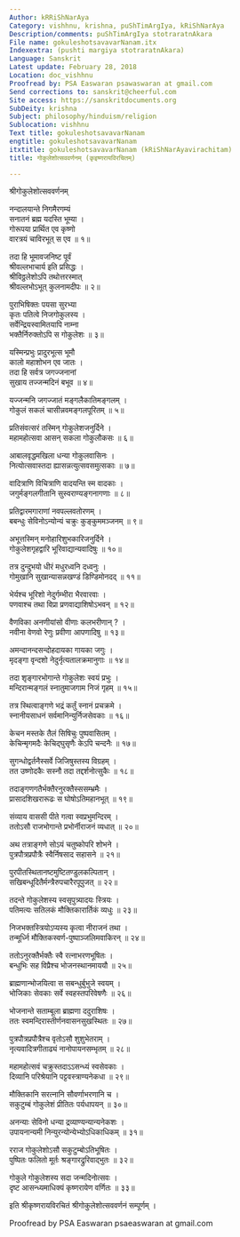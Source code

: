 ```yaml
---
Author: kRRiShNarAya
Category: vishhnu, krishna, puShTimArgIya, kRiShNarAya
Description/comments: puShTimArgIya stotraratnAkara
File name: gokuleshotsavavarNanam.itx
Indexextra: (pushti margiya stotraratnAkara)
Language: Sanskrit
Latest update: February 28, 2018
Location: doc_vishhnu
Proofread by: PSA Easwaran psawaswaran at gmail.com
Send corrections to: sanskrit@cheerful.com
Site access: https://sanskritdocuments.org
SubDeity: krishna
Subject: philosophy/hinduism/religion
Sublocation: vishhnu
Text title: gokuleshotsavavarNanam
engtitle: gokuleshotsavavarNanam
itxtitle: gokuleshotsavavarNanam (kRiShNarAyavirachitam)
title: गोकुलेशोत्सववर्णनम् (कृइष्णरायविरचितम्)

---
```

  
 श्रीगोकुलेशोत्सववर्णनम्   
  
नन्दालयान्ते निगमैरगम्यं  
सनातनं ब्रह्म यदस्ति भूम्या ।  
गोरूपया प्रार्थित एव कृष्णो  
वारत्रयं चाविरभूत् स एव ॥ १॥  
  
तदा हि भूमावजनिष्ट पूर्वं  
श्रीवल्लभाचार्य इति प्रसिद्धः ।  
श्रीविठ्ठलेशोऽपि तथोत्तरस्मात्  
श्रीवल्लभोऽभूत् कुलनामदीपः ॥ २॥  
  
पुराभिषिक्तः पयसा सुरभ्या  
कृतः पतित्वे निजगोकुलस्य ।  
सर्वेन्द्रियस्वामितयापि नाम्ना  
भक्तैर्निरुक्तोऽपि स गोकुलेशः ॥ ३॥  
  
यस्मिन्प्रभुः प्रादुरभूत्स भूमौ  
कालो महाशोभन एव जातः ।  
तदा हि सर्वत्र जगज्जनानां  
सुखाय तज्जन्मदिनं बभूव ॥ ४॥  
  
यज्जन्मनि जगज्जातं मङ्गलैकातिमङ्गलम् ।  
गोकुलं सकलं चासीन्नवमङ्गलपूरितम् ॥ ५॥  
  
प्रतिसंवत्सरं तस्मिन् गोकुलेशजनुर्दिने ।  
महामहोत्सवा आसन् सकला गोकुलौकसः ॥ ६॥  
  
आबालवृद्धमखिला धन्या गोकुलवासिनः ।  
नित्योत्सवास्तदा ह्यासन्नत्युत्सवसमुत्सकाः ॥ ७॥  
  
वादित्राणि विचित्राणि वादयन्ति स्म वादकाः ।  
जगुर्मङ्गलगीतानि सुस्वराण्यङ्गनागणाः ॥ ८॥  
  
प्रतिद्वारमगाराणां नवपल्लवतोरणम् ।  
बबन्धुः सेविनोऽन्योन्यं चक्रुः कुङ्कुममञ्जनम् ॥ ९॥  
  
अभूत्तस्मिन् मनोहारिशुभकारिजनुर्दिने ।  
गोकुलेशगृहद्वारि भूरिवाद्यान्यवादिषुः ॥ १०॥  
  
तत्र दुन्दुभयो धीरं मधुरध्वनि दध्वनुः ।  
गोमुखानि सुखान्यासन्नखण्डं डिण्डिमोनदद् ॥ ११॥  
  
भेर्यश्च भूरिशो नेदुर्गम्भीरा भैरवारवाः ।  
पणवाश्च तथा विप्रा प्रणवाद्याशिषोऽभवन् ॥ १२॥  
  
वैणविका अनणीयांसो वीणाः कलभरीणान् ? ।  
नवीना वेणवो रेणुः प्रवीणा आपणादिषु ॥ १३॥  
  
अमन्दानन्दसन्दोहदायका गायका जगुः ।  
मृदङ्गा वृन्दशो नेदुर्नृत्यतालक्रमानुगाः ॥ १४॥  
  
तदा शृङ्गारभोगान्ते गोकुलेशः स्वयं प्रभुः ।  
मन्दिरान्मङ्गलं स्नातुमाजगाम निजं गृहम् ॥ १५॥  
  
तत्र स्थित्वाङ्गणे भद्रं कर्तुं स्नानं प्रचक्रमे ।  
स्नानीयसाधनं सर्वमानिन्युर्निजसेवकाः ॥ १६॥  
  
केचन मस्तके तैलं सिषिचुः पुष्पवासितम् ।  
केचिन्मृगमदैः केचिद्घुसृणैः केऽपि चन्दनैः ॥ १७॥  
  
सुगन्धोद्वर्तनैस्सर्वे जिजिषुस्तस्य विग्रहम् ।  
तत उष्णोदकैः सस्नौ तदा तद्दर्शनोत्सुकैः ॥ १८॥  
  
तदाङ्गणगतैर्भक्तैरनुरक्तैस्ससम्भ्रमैः ।  
प्रासादशिखरारूढः स घोषोऽतिमहानभूत् ॥ १९॥  
  
संव्याय वाससी पीते गत्वा स्वप्रभुमन्दिरम् ।  
ततोऽसौ राजभोगान्ते प्रभोर्नीराजनं व्यधात् ॥ २०॥  
  
अथ तत्राङ्गणे सोऽयं चतुष्कोपरि शोभने ।  
पुत्रपौत्रप्रपौत्रैः स्वैर्निषसाद सहासने ॥ २१॥  
  
पुरपीतस्थितानष्टमुष्टितण्डुलकल्पितान् ।  
सखिबन्धूदितैर्मन्त्रैरुपचारैरपूपुजत् ॥ २२॥  
  
तदन्ते गोकुलेशस्य स्वसृपुत्र्यादयः स्त्रियः ।  
पतिमत्यः सतिलकं मौक्तिकारार्तिकं व्यधुः ॥ २३॥  
  
निजभक्तस्त्रियोऽप्यस्य कृत्वा नीराजनं तथा ।  
तन्मूर्ध्नि मौक्तिकस्वर्ण-पुष्पाञ्जलिमवाकिरन् ॥ २४॥  
  
ततोऽनुरक्तैर्भक्तैः स्वै रत्नाभरणभूषितः ।  
बन्धुभिः सह विप्रैश्च भोजनस्थानमाययौ ॥ २५॥  
  
ब्राह्मणान्भोजयित्वा स सबन्धुर्बुभुजे स्वयम् ।  
भोजिकाः सेवकाः सर्वे स्वहस्तपरिवेषणैः ॥ २६॥  
  
भोजनान्ते सताम्बूला ब्राह्मणा ददुराशिषः ।  
ततः स्वमन्दिरास्तीर्णनवासनसुखस्थितः ॥ २७॥  
  
पुत्रपौत्रप्रपौत्रैश्च वृतोऽसौ शुशुभेतराम् ।  
नृत्यवादित्रगीताढ्यं नानोपायनसम्भृतम् ॥ २८॥  
  
महामहोत्सवं चक्रुस्तदाऽऽसन्ध्यं स्वसेवकाः ।  
दिव्यानि परिश्रेयानि पट्टवस्त्राण्यनेकधा ॥ २९॥  
  
मौक्तिकानि सरत्नानि सौवर्णाभरणानि च ।  
सकुटुम्बं गोकुलेशं प्रीतितः पर्यधापयन् ॥ ३०॥  
  
अनन्याः सेविनो धन्या द्रव्याण्यन्यान्यनेकशः ।  
उपायनान्यमी निन्युरन्योन्येभ्योऽधिकाधिकम् ॥ ३१॥  
  
रराज गोकुलेशोऽसौ सकुटुम्बोऽतिभूषितः ।  
पुष्पितः फलितो मूर्तः श्रङ्गारद्रुरिवाद्भुतः ॥ ३२॥  
  
गोकुले गोकुलेशस्य सदा जन्मदिनोत्सवः ।  
दृष्ट आसन्ध्यमाधिक्यं कृष्णरायेण वर्णितः ॥ ३३॥  
  
इति श्रीकृष्णरायविरचितं श्रीगोकुलेशोत्सववर्णनं सम्पूर्णम् ।  
  
  
Proofread by PSA Easwaran psaeaswaran at gmail.com  
  
